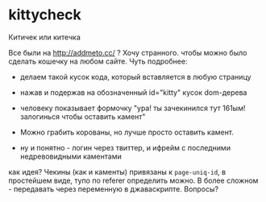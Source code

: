 kittycheck
==========

Китичек или китечка

Все были на http://addmeto.cc/ ?
Хочу странного. чтобы можно было сделать кошечку на любом сайте.
Чуть подробнее:

* делаем такой кусок кода, который вставляется в любую страницу

* нажав и подержав на обозначенный id="kitty" кусок dom-дерева

* человеку показывает формочку "ура! ты зачекинился тут 161ым! залогинься чтобы оставить камент"

* Можно грабить корованы, но лучше просто оставить камент.

* ну и понятно - логин через твиттер, и ифрейм с последними недревовидными каментами

как идея?
Чекины (как и каменты) привязаны к `page-uniq-id`, в простейшем виде, тупо по referer определить можно.
В более сложном - передавать через переменную в джаваскрипте.
Вопросы?
